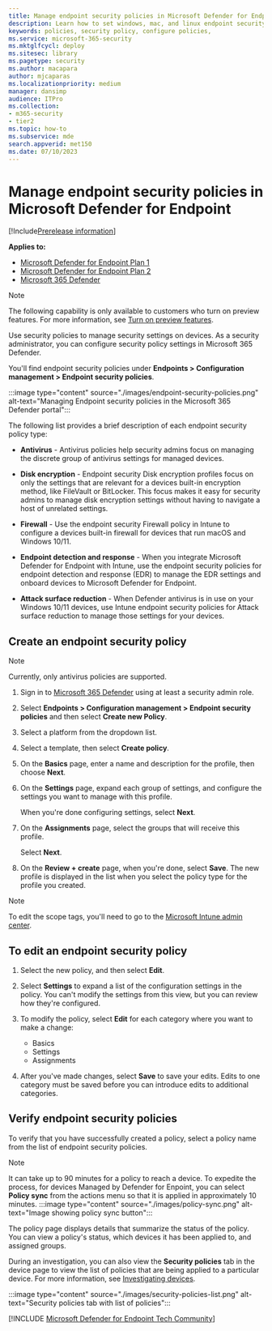 ```yaml
---
title: Manage endpoint security policies in Microsoft Defender for Endpoint
description: Learn how to set windows, mac, and linux endpoint security policies such as antivirus, firewall, endpoint detection and response in Microsoft Defender for Endpoint.
keywords: policies, security policy, configure policies, 
ms.service: microsoft-365-security
ms.mktglfcycl: deploy
ms.sitesec: library
ms.pagetype: security
ms.author: macapara
author: mjcaparas
ms.localizationpriority: medium
manager: dansimp
audience: ITPro
ms.collection: 
- m365-security
- tier2
ms.topic: how-to
ms.subservice: mde
search.appverid: met150
ms.date: 07/10/2023
---
```


# Manage endpoint security policies in Microsoft Defender for Endpoint

[!Include[Prerelease information](../../includes/prerelease.md)]

**Applies to:**

- [Microsoft Defender for Endpoint Plan 1](/microsoft-365/security/defender-endpoint/defender-endpoint-plan-1)
- [Microsoft Defender for Endpoint Plan 2](https://go.microsoft.com/fwlink/p/?linkid=2154037)
- [Microsoft 365 Defender](https://go.microsoft.com/fwlink/?linkid=2118804)


>[!NOTE]
>The following capability is only available to customers who turn on preview features. For more information, see [Turn on preview features](preview.md#turn-on-preview-features). 


Use security policies to manage security settings on devices. As a security administrator, you can configure security policy settings in Microsoft 365 Defender. 

You'll find endpoint security policies under **Endpoints > Configuration management > Endpoint security policies**.


:::image type="content" source="./images/endpoint-security-policies.png" alt-text="Managing Endpoint security policies in the Microsoft 365 Defender portal":::

The following list provides a brief description of each endpoint security policy type:

- **Antivirus** - Antivirus policies help security admins focus on managing the discrete group of antivirus settings for managed devices. 

- **Disk encryption** - Endpoint security Disk encryption profiles focus on only the settings that are relevant for a devices built-in encryption method, like FileVault or BitLocker. This focus makes it easy for security admins to manage disk encryption settings without having to navigate a host of unrelated settings.

- **Firewall** - Use the endpoint security Firewall policy in Intune to configure a devices built-in firewall for devices that run macOS and Windows 10/11.

- **Endpoint detection and response** - When you integrate Microsoft Defender for Endpoint with Intune, use the endpoint security policies for endpoint detection and response (EDR) to manage the EDR settings and onboard devices to Microsoft Defender for Endpoint.

- **Attack surface reduction** - When Defender antivirus is in use on your Windows 10/11 devices, use Intune endpoint security policies for Attack surface reduction to manage those settings for your devices.


## Create an endpoint security policy

>[!NOTE]
>Currently, only antivirus policies are supported. 

1. Sign in to <a href="https://go.microsoft.com/fwlink/p/?linkid=2077139" target="_blank">Microsoft 365 Defender</a> using at least a security admin role.

2. Select **Endpoints > Configuration management > Endpoint security policies** and then select **Create new Policy**. 


3. Select a platform from the dropdown list.

4. Select a template, then select **Create policy**.


5. On the **Basics** page, enter a name and description for the profile, then choose **Next**.

6. On the **Settings** page, expand each group of settings, and configure the settings you want to manage with this profile.

   When you're done configuring settings, select **Next**.

7. On the **Assignments** page, select the groups that will receive this profile. 

   Select **Next**.

8. On the **Review + create** page, when you're done, select **Save**. The new profile is displayed in the list when you select the policy type for the profile you created.


>[!NOTE]
>To edit the scope tags, you'll need to go to the [Microsoft Intune admin center](https://go.microsoft.com/fwlink/?linkid=2109431).


## To edit an endpoint security policy

1. Select the new policy, and then select **Edit**.
 
2. Select **Settings** to expand a list of the configuration settings in the policy. You can't modify the settings from this view, but you can review how they're configured.

3. To modify the policy, select **Edit** for each category where you want to make a change:
   - Basics
   - Settings
   - Assignments

4. After you've made changes, select **Save** to save your edits.  Edits to one category must be saved before you can introduce edits to additional categories.




## Verify endpoint security policies

To verify that you have successfully created a policy, select a policy name from the list of endpoint security policies.

>[!NOTE]
>It can take up to 90 minutes for a policy to reach a device. To expedite the process, for devices Managed by Defender for Enpoint, you can select **Policy sync** from the actions menu so that it is applied in approximately 10 minutes.
> :::image type="content" source="./images/policy-sync.png" alt-text="Image showing policy sync button":::

The policy page displays details that summarize the status of the policy. You can view a policy's status, which devices it has been applied to, and assigned groups.

During an investigation, you can also view the **Security policies** tab in the device page to view the list of policies that are being applied to a particular device. For more information, see [Investigating devices](investigate-machines.md#security-policies).


:::image type="content" source="./images/security-policies-list.png" alt-text="Security policies tab with list of policies":::




[!INCLUDE [Microsoft Defender for Endpoint Tech Community](../../includes/defender-mde-techcommunity.md)]
